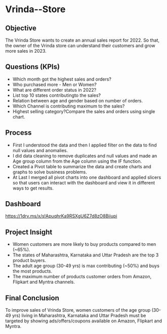 # Vrinda--Store


## Objective
  The Vrinda Store wants to create an annual sales report for 2022. So that, the owner of the Vrinda store can understand their customers and grow more sales in 2023.

## Questions (KPIs)
- Which month got the highest sales and orders?
-  Who purchased more - Men or Women?
-  What are different order status in 2022?
-  List top 10 states contributingto the sales?
-  Relation between age and gender based on number of orders.
-  Which Channel is contributing maximum to the sales?
-  Highest selling category?Compare the sales and orders using single chart.

## Process
-  First I understood the data and then I applied filter on the data to find null values and anomalies.
-  I did data cleaning to remove duplicates and null values and made an Age group column from the Age column using the IF function.
-  Created a Pivot table to summarize the data and create charts and graphs to solve business problems.
-  At Last I merged all pivot charts into one dashboard and applied slicers so that users can interact with the dashboard and view it in different ways to get results.

## Dashboard
https://1drv.ms/x/s!ApuqhrKa9RSXgU6Z7d8zO8Biiupi

## Project Insight
-  Women customers are more likely to buy products compared to men (~65%).
-  The states of Maharashtra, Karnataka and Uttar Pradesh are the top 3 product buyers.
-  The adult age group (30-49 yrs) is max contributing (~50%) and buys the most products.
-  The maximum number of products customer orders from Amazon, Flipkart and Myntra channels.

## Final Conclusion 
  To improve sales of Vrinda Store, women customers of the age group (30-49 yrs) living in Maharashtra, Karnataka and Uttar Pradesh must be targeted by showing ads/offers/coupons available on Amazon, Flipkart and Myntra.



 
